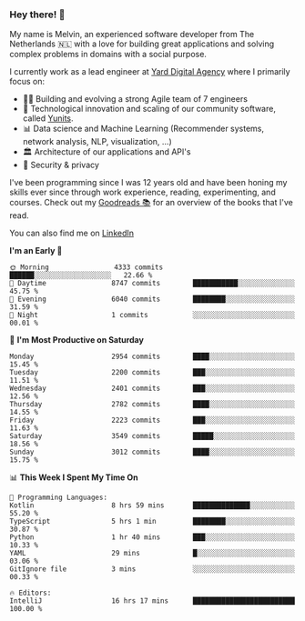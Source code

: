 ### Hey there! 👋

My name is Melvin, an experienced software developer from The Netherlands 🇳🇱 with a love for building great applications and solving complex problems in domains with a social purpose. 

I currently work as a lead engineer at [Yard Digital Agency](https://github.com/yardinternet) where I primarily focus on:

* 👏🏼 Building and evolving a strong Agile team of 7 engineers
* 🚀 Technological innovation and scaling of our community software, called [Yunits](https://www.yunits.com/).
* 📊 Data science and Machine Learning (Recommender systems, network analysis, NLP, visualization, ...)
* 🏛 Architecture of our applications and API's
* 🔐 Security & privacy

I've been programming since I was 12 years old and have been honing my skills ever since through work experience, reading, experimenting, and courses.
Check out my [Goodreads 📚](https://goodreads.com/melvinkoopmans) for an overview of the books that I've read. 

You can also find me on [LinkedIn](https://www.linkedin.com/in/melvinkoopmans)

<!--START_SECTION:waka-->
**I'm an Early 🐤** 

```text
🌞 Morning                4333 commits        ██████░░░░░░░░░░░░░░░░░░░   22.66 % 
🌆 Daytime                8747 commits        ███████████░░░░░░░░░░░░░░   45.75 % 
🌃 Evening                6040 commits        ████████░░░░░░░░░░░░░░░░░   31.59 % 
🌙 Night                  1 commits           ░░░░░░░░░░░░░░░░░░░░░░░░░   00.01 % 
```
📅 **I'm Most Productive on Saturday** 

```text
Monday                   2954 commits        ████░░░░░░░░░░░░░░░░░░░░░   15.45 % 
Tuesday                  2200 commits        ███░░░░░░░░░░░░░░░░░░░░░░   11.51 % 
Wednesday                2401 commits        ███░░░░░░░░░░░░░░░░░░░░░░   12.56 % 
Thursday                 2782 commits        ████░░░░░░░░░░░░░░░░░░░░░   14.55 % 
Friday                   2223 commits        ███░░░░░░░░░░░░░░░░░░░░░░   11.63 % 
Saturday                 3549 commits        █████░░░░░░░░░░░░░░░░░░░░   18.56 % 
Sunday                   3012 commits        ████░░░░░░░░░░░░░░░░░░░░░   15.75 % 
```


📊 **This Week I Spent My Time On** 

```text
💬 Programming Languages: 
Kotlin                   8 hrs 59 mins       ██████████████░░░░░░░░░░░   55.20 % 
TypeScript               5 hrs 1 min         ████████░░░░░░░░░░░░░░░░░   30.87 % 
Python                   1 hr 40 mins        ███░░░░░░░░░░░░░░░░░░░░░░   10.33 % 
YAML                     29 mins             █░░░░░░░░░░░░░░░░░░░░░░░░   03.06 % 
GitIgnore file           3 mins              ░░░░░░░░░░░░░░░░░░░░░░░░░   00.33 % 

🔥 Editors: 
IntelliJ                 16 hrs 17 mins      █████████████████████████   100.00 % 
```


<!--END_SECTION:waka-->

